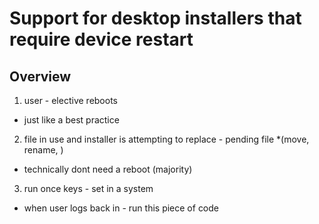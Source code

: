 # Support for desktop installers that require device restart

## Overview 

1. user - elective reboots 
  - just like a best practice 
2. file in use and installer is attempting to replace - pending file *(move, rename, ) 
  - technically dont need a reboot (majority) 
3. run once keys - set in a system 
  - when user logs back in - run this piece of code 

